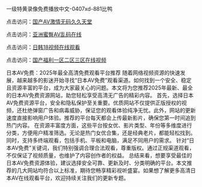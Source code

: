 一级特黄录像免费播放中文-0407xd-881比鸭


点击访问：<a href="https://rtj-3zo.pages.dev/">国产AV激情无码久久天堂</a>

点击访问：<a href="https://gda-c7m.pages.dev/">亚洲蜜臀AV乱码在线</a>

点击访问：<a href="https://gfd-5xg.pages.dev/">日韩18视频在线观看</a>

点击访问：<a href="https://fdhf-454.pages.dev/">国产福利一区二区三区在线视频</a>


日本AV免费：2025年最全高清免费观看平台推荐
随着网络视频资源的快速发展，越来越多的影迷开始寻找“日本AV免费”观看渠道。如何找到一个安全、稳定且资源丰富的平台，成为大家最关心的问题。本文将为您推荐2025年最新、最全的日本AV免费资源网站，助您轻松享受高清无广告的精彩内容。
首先，选择日本AV免费资源平台，安全和隐私保护至关重要。优质网站不仅提供正版授权的视频，还杜绝弹窗广告和病毒威胁，保证您的观看体验纯净无忧。此外，网站的更新速度直接影响用户体验。推荐的平台每天都会上传最新影片，确保您第一时间追到热门内容。
在资源丰富度方面，这些平台按女优、影片类型、年份等多维度进行分类，方便用户精准筛选。无论是热门女优合集，还是经典老片，都能轻松找到。同时，支持多终端观看，包括手机、平板和电脑，满足不同用户的需求。
针对“日本AV免费”关键词，我们特别强调合理合法观看，尊重版权。通过正规渠道观看，不仅保证了视频质量，也维护了内容创作者的权益。
总结来看，想要享受最佳的日本AV免费资源体验，建议选择安全可靠、更新及时、分类明确的平台。本文推荐的几大网站均符合以上标准，期待您畅享精彩视听盛宴。如果想了解更多高清日本AV在线观看平台，欢迎持续关注我们的更新专题。



<span style="display:none;">[Canonical link](https://github.com/xduan266/45624 ）</span>
